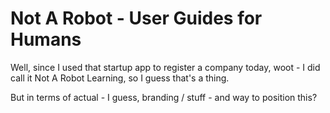 # Not A Robot - User Guides for Humans

Well, since I used that startup app to register a company today, woot - I did call it Not A Robot Learning, so I guess that's a thing.

But in terms of actual - I guess, branding / stuff - and way to position this?